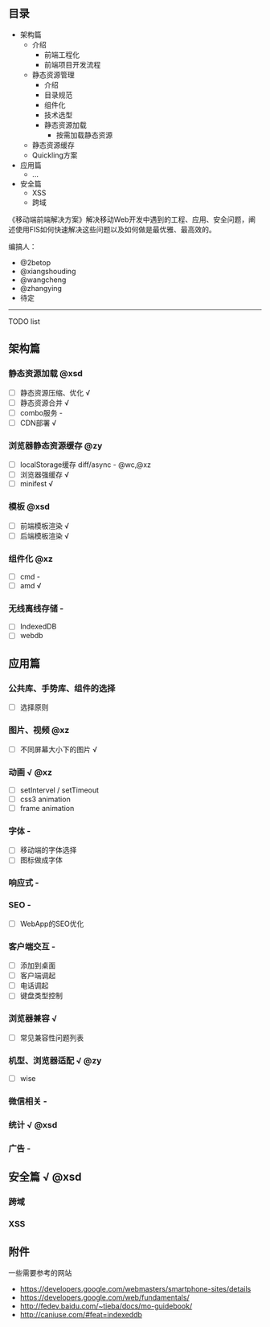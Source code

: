 
## 目录

- 架构篇
    - 介绍
        + 前端工程化
        + 前端项目开发流程
    - 静态资源管理
        - 介绍
        - 目录规范
        - 组件化
        - 技术选型
        - 静态资源加载
            - 按需加载静态资源
    - 静态资源缓存
    - Quickling方案
- 应用篇
    + ...
- 安全篇
    + XSS
    + 跨域

《移动端前端解决方案》解决移动Web开发中遇到的工程、应用、安全问题，阐述使用FIS如何快速解决这些问题以及如何做是最优雅、最高效的。

编搞人：

- @2betop
- @xiangshouding
- @wangcheng
- @zhangying
- 待定


----
TODO list

## 架构篇

### 静态资源加载 @xsd
- [ ] 静态资源压缩、优化 √
- [ ] 静态资源合并 √
- [ ] combo服务 -
- [ ] CDN部署 √

### 浏览器静态资源缓存 @zy
- [ ] localStorage缓存 diff/async - @wc,@xz
- [ ] 浏览器强缓存 √
- [ ] minifest √

### 模板 @xsd

- [ ] 前端模板渲染 √
- [ ] 后端模板渲染 √

### 组件化 @xz

- [ ] cmd -
- [ ] amd √

### 无线离线存储 -
- [ ] IndexedDB
- [ ] webdb

## 应用篇

### 公共库、手势库、组件的选择
- [ ] 选择原则 

### 图片、视频 @xz
- [ ] 不同屏幕大小下的图片 √

### 动画 √ @xz

- [ ] setIntervel / setTimeout
- [ ] css3 animation
- [ ] frame animation

### 字体 -
- [ ] 移动端的字体选择
- [ ] 图标做成字体

### 响应式 -

### SEO -
- [ ] WebApp的SEO优化

### 客户端交互 -
- [ ] 添加到桌面
- [ ] 客户端调起
- [ ] 电话调起
- [ ] 键盘类型控制

### 浏览器兼容 √
- [ ] 常见兼容性问题列表

### 机型、浏览器适配 √ @zy
- [ ] wise

### 微信相关 -

### 统计 √ @xsd

### 广告 -

## 安全篇 √ @xsd

### 跨域

### XSS

## 附件

一些需要参考的网站

 - https://developers.google.com/webmasters/smartphone-sites/details
 - https://developers.google.com/web/fundamentals/
 - http://fedev.baidu.com/~tieba/docs/mo-guidebook/
 - http://caniuse.com/#feat=indexeddb